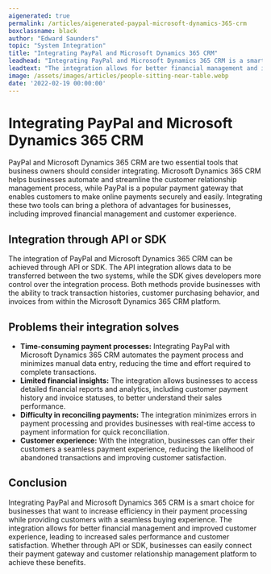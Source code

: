 ```yaml
---
aigenerated: true
permalink: /articles/aigenerated-paypal-microsoft-dynamics-365-crm
boxclassname: black
author: "Edward Saunders"
topic: "System Integration"
title: "Integrating PayPal and Microsoft Dynamics 365 CRM"
leadhead: "Integrating PayPal and Microsoft Dynamics 365 CRM is a smart choice for businesses that want to increase efficiency in their payment processing while providing customers with a seamless buying experience"
leadtext: "The integration allows for better financial management and improved customer experience, leading to increased sales performance and customer satisfaction. Whether through API or SDK, businesses can easily connect their payment gateway and customer relationship management platform to achieve these benefits."
image: /assets/images/articles/people-sitting-near-table.webp
date: '2022-02-19 00:00:00'
---
```

<div class="arttext">    <h1>Integrating PayPal and Microsoft Dynamics 365 CRM</h1>
    <p>PayPal and Microsoft Dynamics 365 CRM are two essential tools that business owners should consider integrating. Microsoft Dynamics 365 CRM helps businesses automate and streamline the customer relationship management process, while PayPal is a popular payment gateway that enables customers to make online payments securely and easily. Integrating these two tools can bring a plethora of advantages for businesses, including improved financial management and customer experience.</p>
    <h2>Integration through API or SDK</h2>
    <p>The integration of PayPal and Microsoft Dynamics 365 CRM can be achieved through API or SDK. The API integration allows data to be transferred between the two systems, while the SDK gives developers more control over the integration process. Both methods provide businesses with the ability to track transaction histories, customer purchasing behavior, and invoices from within the Microsoft Dynamics 365 CRM platform.</p>
    <h2>Problems their integration solves</h2>
    <ul>
      <li><strong>Time-consuming payment processes:</strong> Integrating PayPal with Microsoft Dynamics 365 CRM automates the payment process and minimizes manual data entry, reducing the time and effort required to complete transactions.</li>
      <li><strong>Limited financial insights:</strong> The integration allows businesses to access detailed financial reports and analytics, including customer payment history and invoice statuses, to better understand their sales performance.</li>
      <li><strong>Difficulty in reconciling payments:</strong> The integration minimizes errors in payment processing and provides businesses with real-time access to payment information for quick reconciliation.</li>
      <li><strong>Customer experience:</strong> With the integration, businesses can offer their customers a seamless payment experience, reducing the likelihood of abandoned transactions and improving customer satisfaction.</li>
    </ul>
    <h2>Conclusion</h2>
    <p>Integrating PayPal and Microsoft Dynamics 365 CRM is a smart choice for businesses that want to increase efficiency in their payment processing while providing customers with a seamless buying experience. The integration allows for better financial management and improved customer experience, leading to increased sales performance and customer satisfaction. Whether through API or SDK, businesses can easily connect their payment gateway and customer relationship management platform to achieve these benefits.</p>
</div>